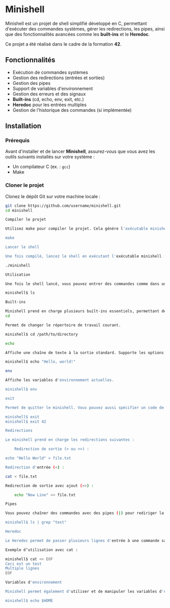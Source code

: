 # Minishell

Minishell est un projet de shell simplifié développé en C, permettant d'exécuter des commandes systèmes, gérer les redirections, les pipes, ainsi que des fonctionnalités avancées comme les **built-ins** et le **Heredoc**.

Ce projet a été réalisé dans le cadre de la formation **42**.

## Fonctionnalités

- Exécution de commandes systèmes
- Gestion des redirections (entrées et sorties)
- Gestion des pipes
- Support de variables d'environnement
- Gestion des erreurs et des signaux
- **Built-ins** (cd, echo, env, exit, etc.)
- **Heredoc** pour les entrées multiples
- Gestion de l'historique des commandes (si implémentée)

## Installation

### Prérequis

Avant d'installer et de lancer **Minishell**, assurez-vous que vous avez les outils suivants installés sur votre système :

- Un compilateur C (ex. : `gcc`)
- Make

### Cloner le projet

Clonez le dépôt Git sur votre machine locale :

```bash
git clone https://github.com/username/minishell.git
cd minishell

Compiler le projet

Utilisez make pour compiler le projet. Cela génère l'exécutable minishell dans le répertoire courant.

make

Lancer le shell

Une fois compilé, lancez le shell en exécutant l'exécutable minishell :

./minishell

Utilisation

Une fois le shell lancé, vous pouvez entrer des commandes comme dans un terminal classique. Exemple :

minishell$ ls

Built-ins

Minishell prend en charge plusieurs built-ins essentiels, permettant de gérer certaines commandes directement dans le shell sans avoir recours à des processus externes. Voici les built-ins disponibles :
cd

Permet de changer le répertoire de travail courant.

minishell$ cd /path/to/directory

echo

Affiche une chaîne de texte à la sortie standard. Supporte les options classiques comme -n pour ne pas ajouter de nouvelle ligne à la fin.

minishell$ echo "Hello, world!"

env

Affiche les variables d'environnement actuelles.

minishell$ env

exit

Permet de quitter le minishell. Vous pouvez aussi spécifier un code de sortie.

minishell$ exit
minishell$ exit 42

Redirections

Le minishell prend en charge les redirections suivantes :

    Redirection de sortie (> ou >>) :

echo "Hello World" > file.txt

Redirection d'entrée (<) :

cat < file.txt

Redirection de sortie avec ajout (>>) :

    echo "New Line" >> file.txt

Pipes

Vous pouvez chaîner des commandes avec des pipes (|) pour rediriger la sortie d'une commande vers l'entrée d'une autre :

minishell$ ls | grep "test"

Heredoc

Le Heredoc permet de passer plusieurs lignes d'entrée à une commande sans avoir à utiliser un fichier. Cela peut être utilisé avec des commandes comme cat, ou pour rediriger plusieurs lignes vers une commande.

Exemple d’utilisation avec cat :

minishell$ cat << EOF
Ceci est un test
Multiple lignes
EOF

Variables d'environnement

Minishell permet également d'utiliser et de manipuler les variables d'environnement, comme $PATH, $HOME, etc. Exemple :

minishell$ echo $HOME

